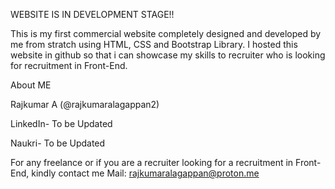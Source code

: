 WEBSITE IS IN DEVELOPMENT STAGE!!

This is my first commercial website completely designed and developed by me from stratch using HTML, CSS and Bootstrap Library. I hosted this website in github so that i can showcase my skills to recruiter who is looking for recruitment in Front-End.

About ME

Rajkumar A (@rajkumaralagappan2)

LinkedIn- To be Updated

Naukri- To be Updated


For any freelance or if you are a recruiter looking for a recruitment in Front-End, kindly contact me
Mail: rajkumaralagappan@proton.me
